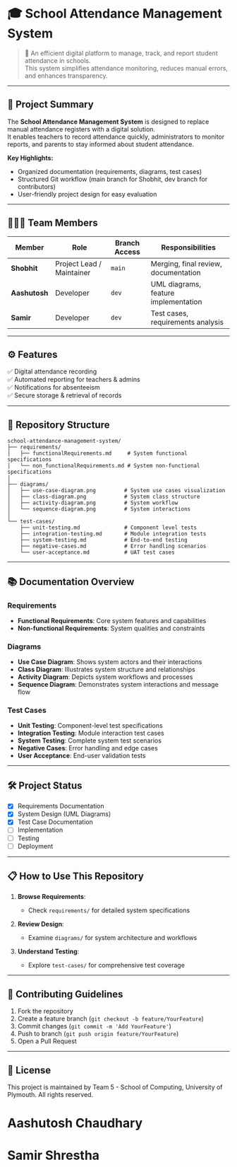 # 🎓 School Attendance Management System

> 📌 An efficient digital platform to manage, track, and report student attendance in schools.  
> This system simplifies attendance monitoring, reduces manual errors, and enhances transparency.  

---

## 📝 Project Summary
The **School Attendance Management System** is designed to replace manual attendance registers with a digital solution.  
It enables teachers to record attendance quickly, administrators to monitor reports, and parents to stay informed about student attendance.

**Key Highlights:**
- Organized documentation (requirements, diagrams, test cases)  
- Structured Git workflow (main branch for Shobhit, dev branch for contributors)  
- User-friendly project design for easy evaluation  

---

## 👨‍👩‍👦 Team Members

| Member       | Role                          | Branch Access  | Responsibilities |
|--------------|-------------------------------|----------------|------------------|
| **Shobhit**  | Project Lead / Maintainer     | `main`         | Merging, final review, documentation |
| **Aashutosh**| Developer                     | `dev`          | UML diagrams, feature implementation |
| **Samir**    | Developer                     | `dev`          | Test cases, requirements analysis |

---

## ⚙️ Features
✅ Digital attendance recording  
✅ Automated reporting for teachers & admins  
✅ Notifications for absenteeism  
✅ Secure storage & retrieval of records  

---

## 📂 Repository Structure

```plaintext
school-attendance-management-system/
├── requirements/
│   ├── functionalRequirements.md     # System functional specifications
│   └── non_functionalRequirements.md # System non-functional specifications
│
├── diagrams/
│   ├── use-case-diagram.png         # System use cases visualization
│   ├── class-diagram.png            # System class structure
│   ├── activity-diagram.png         # System workflow
│   └── sequence-diagram.png         # System interactions
│
└── test-cases/
    ├── unit-testing.md              # Component level tests
    ├── integration-testing.md       # Module integration tests
    ├── system-testing.md            # End-to-end testing
    ├── negative-cases.md            # Error handling scenarios
    └── user-acceptance.md           # UAT test cases
```

---

## 📚 Documentation Overview

### Requirements
- **Functional Requirements**: Core system features and capabilities
- **Non-functional Requirements**: System qualities and constraints

### Diagrams
- **Use Case Diagram**: Shows system actors and their interactions
- **Class Diagram**: Illustrates system structure and relationships
- **Activity Diagram**: Depicts system workflows and processes
- **Sequence Diagram**: Demonstrates system interactions and message flow

### Test Cases
- **Unit Testing**: Component-level test specifications
- **Integration Testing**: Module interaction test cases
- **System Testing**: Complete system test scenarios
- **Negative Cases**: Error handling and edge cases
- **User Acceptance**: End-user validation tests

---

## 🛠️ Project Status
- [x] Requirements Documentation
- [x] System Design (UML Diagrams)
- [x] Test Case Documentation
- [ ] Implementation
- [ ] Testing
- [ ] Deployment

---

## 📋 How to Use This Repository

1. **Browse Requirements**:
   - Check `requirements/` for detailed system specifications

2. **Review Design**:
   - Examine `diagrams/` for system architecture and workflows

3. **Understand Testing**:
   - Explore `test-cases/` for comprehensive test coverage

---

## 🤝 Contributing Guidelines

1. Fork the repository
2. Create a feature branch (`git checkout -b feature/YourFeature`)
3. Commit changes (`git commit -m 'Add YourFeature'`)
4. Push to branch (`git push origin feature/YourFeature`)
5. Open a Pull Request

---

## 📄 License

This project is maintained by Team 5 - School of Computing, University of Plymouth.
All rights reserved.


# Aashutosh Chaudhary
# Samir Shrestha